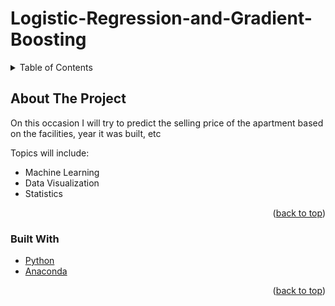 # Logistic-Regression-and-Gradient-Boosting

<!-- TABLE OF CONTENTS -->
<details>
  <summary>Table of Contents</summary>
  <ol>
    <li>
      <a href="#about-the-project">About The Project</a>
      <ul>
        <li><a href="#built-with">Built With</a></li>
      </ul>
    </li>
  </ol>
</details>


<!-- ABOUT THE PROJECT -->
## About The Project

On this occasion I will try to predict the selling price of the apartment based on the facilities, year it was built, etc

Topics will include:
- Machine Learning
- Data Visualization
- Statistics

<p align="right">(<a href="#top">back to top</a>)</p>

### Built With

* [Python](https://www.python.org/)
* [Anaconda](https://www.anaconda.com/)

<p align="right">(<a href="#top">back to top</a>)</p>
